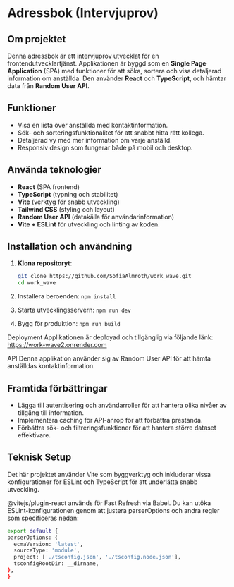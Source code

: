 # Adressbok (Intervjuprov)

## Om projektet
Denna adressbok är ett intervjuprov utvecklat för en frontendutvecklartjänst. Applikationen är byggd som en **Single Page Application** (SPA) med funktioner för att söka, sortera och visa detaljerad information om anställda. Den använder **React** och **TypeScript**, och hämtar data från **Random User API**.

## Funktioner
- Visa en lista över anställda med kontaktinformation.
- Sök- och sorteringsfunktionalitet för att snabbt hitta rätt kollega.
- Detaljerad vy med mer information om varje anställd.
- Responsiv design som fungerar både på mobil och desktop.

## Använda teknologier
- **React** (SPA frontend)
- **TypeScript** (typning och stabilitet)
- **Vite** (verktyg för snabb utveckling)
- **Tailwind CSS** (styling och layout)
- **Random User API** (datakälla för användarinformation)
- **Vite + ESLint** för utveckling och linting av koden.

## Installation och användning

1. **Klona repositoryt**:
   ```bash
   git clone https://github.com/SofiaAlmroth/work_wave.git
   cd work_wave
2. Installera beroenden:
`npm install`

3. Starta utvecklingsservern:
`npm run dev`

4. Bygg för produktion:
`npm run build`

Deployment
Applikationen är deployad och tillgänglig via följande länk:
https://work-wave2.onrender.com

API
Denna applikation använder sig av Random User API för att hämta anställdas kontaktinformation.

## Framtida förbättringar
- Lägga till autentisering och användarroller för att hantera olika nivåer av tillgång till information.
- Implementera caching för API-anrop för att förbättra prestanda.
- Förbättra sök- och filtreringsfunktioner för att hantera större dataset effektivare.

## Teknisk Setup
Det här projektet använder Vite som byggverktyg och inkluderar vissa konfigurationer för ESLint och TypeScript för att underlätta snabb utveckling.

@vitejs/plugin-react används för Fast Refresh via Babel.
Du kan utöka ESLint-konfigurationen genom att justera parserOptions och andra regler som specificeras nedan:

  ```bash
export default {
  parserOptions: {
    ecmaVersion: 'latest',
    sourceType: 'module',
    project: ['./tsconfig.json', './tsconfig.node.json'],
    tsconfigRootDir: __dirname,
  },
}
